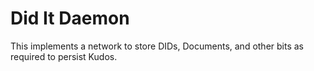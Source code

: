 # Did It Daemon

This implements a network to store DIDs, Documents, and other bits as required to persist Kudos.

